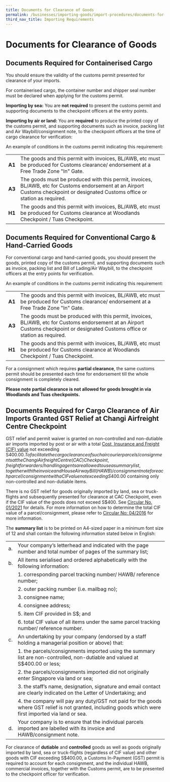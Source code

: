```yaml
---
title: Documents for Clearance of Goods
permalink: /businesses/importing-goods/import-procedures/documents-for-clearance-of-goods/
third_nav_title: Importing Requirements
---
```

# Documents for Clearance of Goods

## Documents Required for Containerised Cargo

You should ensure the validity of the customs permit presented for clearance of your imports.

For containerised cargo, the container number and shipper seal number must be declared when applying for the customs permit.

**Importing by sea:** You are **not required** to present the customs permit and supporting documents to the checkpoint officers at the entry points.

**Importing by air or land:** You are **required** to produce the printed copy of the customs permit, and supporting documents such as invoice, packing list and Air Waybill/consignment note, to the checkpoint officers at the time of cargo clearance for verification:

An example of conditions in the customs permit indicating this requirement:

|  |  |
|--|--|
| **A1** |The goods and this permit with invoices, BL/AWB, etc must be produced for Customs clearance/ endorsement at a Free Trade Zone "In" Gate.|
|**A3**| The goods must be produced with this permit, invoices, BL/AWB, etc for Customs endorsement at an Airport Customs checkpoint or designated Customs office or station as required.|
|**H1**| The goods and this permit with invoices, BL/AWB, etc must be produced for Customs clearance at Woodlands Checkpoint / Tuas Checkpoint.|

## Documents Required for Conventional Cargo & Hand-Carried Goods

For conventional cargo and hand-carried goods, you should present the goods, printed copy of the customs permit, and supporting documents such as invoice, packing list and Bill of Lading/Air Waybill, to the checkpoint officers at the entry points for verification.

An example of conditions in the customs permit indicating this requirement:

|  |  |
|--|--|
| **A1** |The goods and this permit with invoices, BL/AWB, etc must be produced for Customs clearance/ endorsement at a Free Trade Zone "In" Gate.
| **A3** |The goods must be produced with this permit, invoices, BL/AWB, etc for Customs endorsement at an Airport Customs checkpoint or designated Customs office or station as required.
| **H1** | The goods and this permit with invoices, BL/AWB, etc must be produced for Customs clearance at Woodlands Checkpoint / Tuas Checkpoint.|

For a consignment which requires **partial clearance**, the same customs permit should be presented each time for endorsement till the whole consignment is completely cleared.

**Please note partial clearance is not allowed for goods brought in via Woodlands and Tuas checkpoints.**

## Documents Required for Cargo Clearance of Air Imports Granted GST Relief at Changi Airfreight Centre Checkpoint

GST relief and permit waiver is granted on non-controlled and non-dutiable air imports imported by post or air with a total [Cost, Insurance and Freight (CIF) value](/businesses/valuation-duties-taxes-fees/establishing-customs-value-for-imports) not exceeding S$400.00. To facilitate the cargo clearance of such air courier parcels/consignments at the Changi Airfreight Centre (CAC) Checkpoint, freight forwarders/handling agents are allowed to use a summary list, together with the invoice and House Airway Bill (HAWB)/consignment note for each parcel/consignment with a CIF value not exceeding S$400.00 containing only non-controlled and non-dutiable items.  

There is no GST relief for goods originally imported by land, sea or truck-flights and subsequently presented for clearance at CAC Checkpoint, even if the CIF value of the goods does not exceed S$400.  See [Circular No. 01/2021](/news-and-media/circulars/2021-01-15-Circular012021.pdf) for details.  For more information on how to determine the total CIF value of a parcel/consignment, please refer to [Circular No: 04/2016](/news-and-media/circulars/2016-03-16-Circular042016.pdf) for more information.

The **summary list** is to be printed on A4-sized paper in a minimum font size of 12 and shall contain the following information stated below in English:

|  |  | 
|--|--|
| a. | Your company’s letterhead and indicated with the page number and total number of pages of the summary list;|
| b. | All items serialised and ordered alphabetically with the following information:|
|   | 1. corresponding parcel tracking number/ HAWB/ reference number;|
|   | 2. outer packing number (i.e. mailbag no);|
|   | 3. consignee name;|
|   | 4. consignee address;|
|   | 5. item CIF provided in S$; and |
|   | 6. total CIF value of all items under the same parcel tracking number/ reference number.|
|c. | An undertaking by your company (endorsed by a staff holding a managerial position or above) that:
|   | 1. the parcels/consignments imported using the summary list are non-controlled, non-dutiable and valued at S$400.00 or less;|
|   | 2. the parcels/consignments imported did not originally enter Singapore via land or sea;|
|   | 3. the staff’s name, designation, signature and email contact are clearly indicated on the Letter of Undertaking; and|
|   | 4. the company will pay any duty/GST not paid for the goods where GST relief is not granted, including goods which were first imported via land or sea.
| d. | Your company is to ensure that the individual parcels imported are labelled with its invoice and HAWB/consignment note.|

For clearance of **dutiable** and **controlled** goods as well as goods originally imported by land, sea or truck-flights (regardless of CIF value) and other goods with CIF exceeding S$400.00, a Customs In-Payment (GST) permit is required to account for each consignment, and the individual HAWB, commercial invoices, together with the Customs permit, are to be presented to the checkpoint officer for verification.